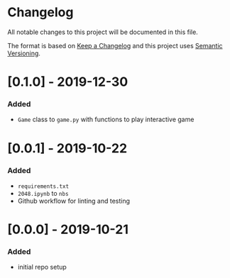 # Changelog
All notable changes to this project will be documented in this file.

The format is based on [Keep a Changelog](http://keepachangelog.com/en/1.0.0/) and this project uses [Semantic Versioning](http://semver.org/).

# [0.1.0] - 2019-12-30
### Added
 - `Game` class to `game.py` with functions to play interactive game

# [0.0.1] - 2019-10-22
### Added
 - `requirements.txt`
 - `2048.ipynb` to `nbs`
 - Github workflow for linting and testing

# [0.0.0] - 2019-10-21
### Added
 - initial repo setup
